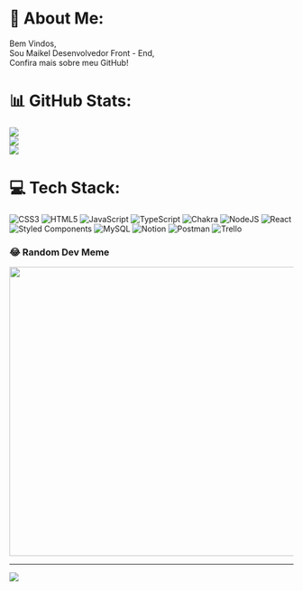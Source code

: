 # 💫 About Me:
Bem Vindos, <br>Sou Maikel Desenvolvedor Front - End, <br>Confira mais sobre meu GitHub!



# 📊 GitHub Stats:
![](https://github-readme-stats.vercel.app/api?username=MaikelDiulio&theme=gotham&hide_border=true&include_all_commits=false&count_private=false)<br/>
![](https://github-readme-streak-stats.herokuapp.com/?user=MaikelDiulio&theme=gotham&hide_border=true)<br/>
![](https://github-readme-stats.vercel.app/api/top-langs/?username=MaikelDiulio&theme=gotham&hide_border=true&include_all_commits=false&count_private=false&layout=compact)

# 💻 Tech Stack:
![CSS3](https://img.shields.io/badge/css3-%231572B6.svg?style=flat&logo=css3&logoColor=white) ![HTML5](https://img.shields.io/badge/html5-%23E34F26.svg?style=flat&logo=html5&logoColor=white) ![JavaScript](https://img.shields.io/badge/javascript-%23323330.svg?style=flat&logo=javascript&logoColor=%23F7DF1E) ![TypeScript](https://img.shields.io/badge/typescript-%23007ACC.svg?style=flat&logo=typescript&logoColor=white) ![Chakra](https://img.shields.io/badge/chakra-%234ED1C5.svg?style=flat&logo=chakraui&logoColor=white) ![NodeJS](https://img.shields.io/badge/node.js-6DA55F?style=flat&logo=node.js&logoColor=white) ![React](https://img.shields.io/badge/react-%2320232a.svg?style=flat&logo=react&logoColor=%2361DAFB) ![Styled Components](https://img.shields.io/badge/styled--components-DB7093?style=flat&logo=styled-components&logoColor=white) ![MySQL](https://img.shields.io/badge/mysql-%2300f.svg?style=flat&logo=mysql&logoColor=white) ![Notion](https://img.shields.io/badge/Notion-%23000000.svg?style=flat&logo=notion&logoColor=white) ![Postman](https://img.shields.io/badge/Postman-FF6C37?style=flat&logo=postman&logoColor=white) ![Trello](https://img.shields.io/badge/Trello-%23026AA7.svg?style=flat&logo=Trello&logoColor=white)

### 😂 Random Dev Meme
<img src="https://random-memer.herokuapp.com/" width="512px"/>

---
[![](https://visitcount.itsvg.in/api?id=MaikelDiulio&icon=0&color=6)](https://visitcount.itsvg.in)

<!-- Proudly created with GPRM ( https://gprm.itsvg.in ) -->
